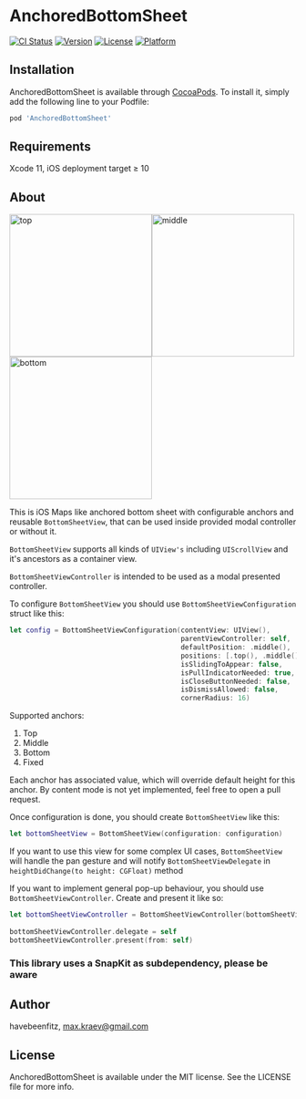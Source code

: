 # AnchoredBottomSheet

[![CI Status](https://img.shields.io/travis/havebeenfitz/AnchoredBottomSheet.svg?style=flat)](https://travis-ci.org/havebeenfitz/AnchoredBottomSheet)
[![Version](https://img.shields.io/cocoapods/v/AnchoredBottomSheet.svg?style=flat)](https://cocoapods.org/pods/AnchoredBottomSheet)
[![License](https://img.shields.io/cocoapods/l/AnchoredBottomSheet.svg?style=flat)](https://cocoapods.org/pods/AnchoredBottomSheet)
[![Platform](https://img.shields.io/cocoapods/p/AnchoredBottomSheet.svg?style=flat)](https://cocoapods.org/pods/AnchoredBottomSheet)

## Installation

AnchoredBottomSheet is available through [CocoaPods](https://cocoapods.org). To install
it, simply add the following line to your Podfile:

```ruby
pod 'AnchoredBottomSheet'
```

## Requirements

Xcode 11, iOS deployment target ≥ 10

## About

<img width="250" alt="top" src="https://user-images.githubusercontent.com/31866271/72686183-ef5c5300-3b02-11ea-8ba2-a393273eb76d.png"><img width="250" alt="middle" src="https://user-images.githubusercontent.com/31866271/72686162-b6bc7980-3b02-11ea-9b79-7ba7d524695a.png"><img width="250" alt="bottom" src="https://user-images.githubusercontent.com/31866271/72686163-b6bc7980-3b02-11ea-9227-b5954d655104.png">



This is iOS Maps like anchored bottom sheet with configurable anchors and reusable `BottomSheetView`, that can be used inside provided modal controller or without it.

`BottomSheetView` supports all kinds of `UIView's` including `UIScrollView` and it's ancestors as a container view.

`BottomSheetViewController` is intended to be used as a modal presented controller.

To configure `BottomSheetView` you should use `BottomSheetViewConfiguration` struct like this:

```swift
let config = BottomSheetViewConfiguration(contentView: UIView(),
                                          parentViewController: self,
                                          defaultPosition: .middle(),
                                          positions: [.top(), .middle(), .bottom()],
                                          isSlidingToAppear: false,
                                          isPullIndicatorNeeded: true,
                                          isCloseButtonNeeded: false,
                                          isDismissAllowed: false,
                                          cornerRadius: 16)
```

Supported anchors: 
1. Top
2. Middle
3. Bottom
4. Fixed

Each anchor has associated value, which will override default height for this anchor.
By content mode is not yet implemented, feel free to open a pull request.

Once configuration is done, you should create `BottomSheetView` like this:
```swift
let bottomSheetView = BottomSheetView(configuration: configuration)
```

If you want to use this view for some complex UI cases, `BottomSheetView` will handle the pan gesture and will notify `BottomSheetViewDelegate` in `heightDidChange(to height: CGFloat)` method

If you want to implement general pop-up behaviour, you should use `BottomSheetViewController`. Create and present it like so:
```swift
let bottomSheetViewController = BottomSheetViewController(bottomSheetView: bottomSheetView)
        
bottomSheetViewController.delegate = self
bottomSheetViewController.present(from: self)
```

### This library uses a SnapKit as subdependency, please be aware

## Author

havebeenfitz, max.kraev@gmail.com

## License

AnchoredBottomSheet is available under the MIT license. See the LICENSE file for more info.
